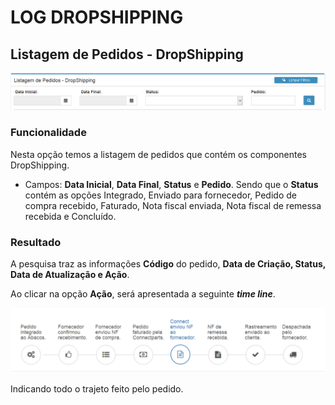 # LOG DROPSHIPPING

## Listagem de Pedidos - DropShipping

![](/assets/sigeco-integracoes-01.png)

### Funcionalidade

Nesta opção temos a listagem de pedidos que contém os componentes DropShipping.

* Campos: **Data Inicial**, **Data Final**, **Status** e **Pedido**. Sendo que o **Status** contém as opções Integrado, Enviado para fornecedor, Pedido de compra recebido, Faturado, Nota fiscal enviada, Nota fiscal de remessa recebida e Concluído.


### Resultado

A pesquisa traz as informações **Código** do pedido, **Data de Criação, Status, Data de Atualização e Ação**.


Ao clicar na opção **Ação**, será apresentada a seguinte **_time line_**.

![](/assets/statusDropShipping.png)

Indicando todo o trajeto feito pelo pedido.

